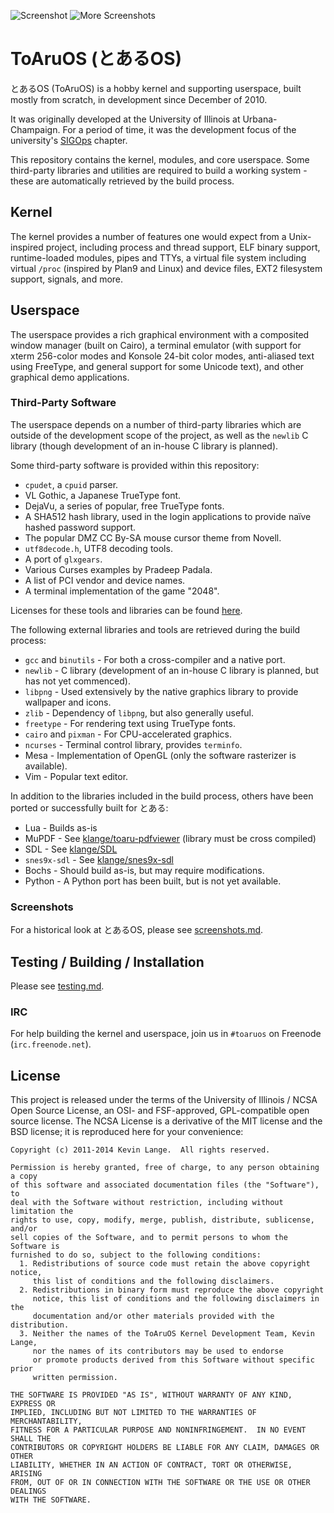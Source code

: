 ![Screenshot](http://i.imgur.com/kGfILDP.png)
![More Screenshots](http://i.imgur.com/y7LiF2m.png)

# ToAruOS (とあるOS) #

とあるOS (ToAruOS) is a hobby kernel and supporting userspace, built mostly from scratch, in development since December of 2010.

It was originally developed at the University of Illinois at Urbana-Champaign. For a period of time, it was the development focus of the university's [SIGOps](http://www.acm.uiuc.edu/sigops/) chapter.

This repository contains the kernel, modules, and core userspace. Some third-party libraries and utilities are required to build a working system - these are automatically retrieved by the build process.

## Kernel ##

The kernel provides a number of features one would expect from a Unix-inspired project, including process and thread support, ELF binary support, runtime-loaded modules, pipes and TTYs, a virtual file system including virtual `/proc` (inspired by Plan9 and Linux) and device files, EXT2 filesystem support, signals, and more.

## Userspace ##

The userspace provides a rich graphical environment with a composited window manager (built on Cairo), a terminal emulator (with support for xterm 256-color modes and Konsole 24-bit color modes, anti-aliased text using FreeType, and general support for some Unicode text), and other graphical demo applications.

### Third-Party Software ###

The userspace depends on a number of third-party libraries which are outside of the development scope of the project, as well as the `newlib` C library (though development of an in-house C library is planned).

Some third-party software is provided within this repository:

* `cpudet`, a `cpuid` parser.
* VL Gothic, a Japanese TrueType font.
* DejaVu, a series of popular, free TrueType fonts.
* A SHA512 hash library, used in the login applications to provide naïve hashed password support.
* The popular DMZ CC By-SA mouse cursor theme from Novell.
* `utf8decode.h`, UTF8 decoding tools.
* A port of `glxgears`.
* Various Curses examples by Pradeep Padala.
* A list of PCI vendor and device names.
* A terminal implementation of the game "2048".

Licenses for these tools and libraries can be found [here](docs/thirdparty.md).

The following external libraries and tools are retrieved during the build process:

* `gcc` and `binutils` - For both a cross-compiler and a native port.
* `newlib` - C library (development of an in-house C library is planned, but has not yet commenced).
* `libpng` - Used extensively by the native graphics library to provide wallpaper and icons.
* `zlib` - Dependency of `libpng`, but also generally useful.
* `freetype` - For rendering text using TrueType fonts.
* `cairo` and `pixman` - For CPU-accelerated graphics.
* `ncurses` - Terminal control library, provides `terminfo`.
* Mesa - Implementation of OpenGL (only the software rasterizer is available).
* Vim - Popular text editor.

In addition to the libraries included in the build process, others have been ported or successfully built for とある:

* Lua - Builds as-is
* MuPDF - See [klange/toaru-pdfviewer](https://github.com/klange/toaru-pdfviewer) (library must be cross compiled)
* SDL - See [klange/SDL](https://github.com/klange/SDL)
* `snes9x-sdl` - See [klange/snes9x-sdl](https://github.com/klange/snes9x-sdl)
* Bochs - Should build as-is, but may require modifications.
* Python - A Python port has been built, but is not yet available.

### Screenshots ###

For a historical look at とあるOS, please see [screenshots.md](docs/screenshots.md).

## Testing / Building / Installation ##

Please see [testing.md](docs/testing.md).

### IRC ###

For help building the kernel and userspace, join us in `#toaruos` on Freenode (`irc.freenode.net`).


## License ##

This project is released under the terms of the University of Illinois / NCSA Open Source License, an OSI- and FSF-approved, GPL-compatible open source license. The NCSA License is a derivative of the MIT license and the BSD license; it is reproduced here for your convenience:

    Copyright (c) 2011-2014 Kevin Lange.  All rights reserved.

    Permission is hereby granted, free of charge, to any person obtaining a copy
    of this software and associated documentation files (the "Software"), to
    deal with the Software without restriction, including without limitation the
    rights to use, copy, modify, merge, publish, distribute, sublicense, and/or
    sell copies of the Software, and to permit persons to whom the Software is
    furnished to do so, subject to the following conditions:
      1. Redistributions of source code must retain the above copyright notice,
         this list of conditions and the following disclaimers.
      2. Redistributions in binary form must reproduce the above copyright
         notice, this list of conditions and the following disclaimers in the
         documentation and/or other materials provided with the distribution.
      3. Neither the names of the ToAruOS Kernel Development Team, Kevin Lange,
         nor the names of its contributors may be used to endorse
         or promote products derived from this Software without specific prior
         written permission.

    THE SOFTWARE IS PROVIDED "AS IS", WITHOUT WARRANTY OF ANY KIND, EXPRESS OR
    IMPLIED, INCLUDING BUT NOT LIMITED TO THE WARRANTIES OF MERCHANTABILITY,
    FITNESS FOR A PARTICULAR PURPOSE AND NONINFRINGEMENT.  IN NO EVENT SHALL THE
    CONTRIBUTORS OR COPYRIGHT HOLDERS BE LIABLE FOR ANY CLAIM, DAMAGES OR OTHER
    LIABILITY, WHETHER IN AN ACTION OF CONTRACT, TORT OR OTHERWISE, ARISING
    FROM, OUT OF OR IN CONNECTION WITH THE SOFTWARE OR THE USE OR OTHER DEALINGS
    WITH THE SOFTWARE.

